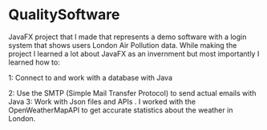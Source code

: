 # QualitySoftware
JavaFX project that I made that represents a demo software with a login system that shows users London Air Pollution data.
While making the project I learned a lot about JavaFX as an invernment but most importantly I learned how to:


  1: Connect to and work with a database with Java
  
  2: Use the SMTP (Simple Mail Transfer Protocol) to send actual emails with Java
  3: Work with Json files and APIs . I worked with the OpenWeatherMapAPI to get accurate statistics about the weather in London.

